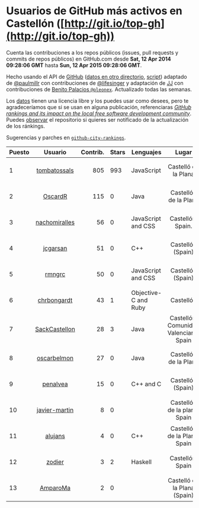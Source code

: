 # Usuarios de GitHub más activos en Castellón ([http://git.io/top-gh](http://git.io/top-gh))



  Cuenta las contribuciones a los repos públicos (issues, pull requests y commits de repos públicos) en GitHub.com desde  **Sat, 12 Apr 2014 09:28:06 GMT** hasta **Sun, 12 Apr 2015 09:28:06 GMT**.

  Hecho usando el API de [GitHub](http://github.com) ([datos en otro directorio](https://github.com/JJ/top-github-users-data/tree/master/data), [script](https://github.com/JJ/top-github-users)) adaptado de [@paulmillr](https://github.com/paulmillr) con contribuciones de [@lifesinger](https://github.com/lifesinger) y adaptación de [JJ](http://jj.github.io) con contribuciones de [Benito Palacios `@pleonex`](http://github.com/pleonex). Actualizado todas las semanas.

  Los [datos](https://github.com/JJ/top-github-users-data/tree/master/data) tienen una licencia libre y los puedes usar como desees, pero te agradeceríamos que si se usan en alguna publicación, referenciaras [*GitHub rankings and its impact on the local free software development community*](https://thewinnower.com/papers/github-rankings-and-its-impact-on-the-local-free-software-development-community). Puedes [observar](https://github.com/JJ/top-github-users-data/subscription) el repositorio si quieres ser notificado de la actualización de los ránkings. 

  Sugerencias y parches en [`github-city-rankings`](http://github.com/JJ/github-city-rankings). 


| Puesto   |  Usuario  |Contrib.| Stars | Lenguajes   |      Lugar      |  Avatar  |
|----------|:---------:|-------:|-------|-------------|:---------------:|----------|
| 1 | [tombatossals](https://github.com/tombatossals) | 805 | 993 | JavaScript | Castelló de la Plana | <img src='https://avatars1.githubusercontent.com/u/124169?v=3&s=64' width='64' height='64' title='David Rubert'> |
| 2 | [OscardR](https://github.com/OscardR) | 115 | 0 | Java | Castellón de la Plana | <img src='https://avatars3.githubusercontent.com/u/1676200?v=3&s=64' width='64' height='64' title='Óscar Gómez'> |
| 3 | [nachomiralles](https://github.com/nachomiralles) | 56 | 0 | JavaScript and CSS | Castellón, Spain. | <img src='https://avatars1.githubusercontent.com/u/4831513?v=3&s=64' width='64' height='64' title='Nacho Miralles'> |
| 4 | [jcgarsan](https://github.com/jcgarsan) | 51 | 0 | C++ | Castellón (Spain) | <img src='https://avatars0.githubusercontent.com/u/5547857?v=3&s=64' width='64' height='64' title='Juan Carlos García'> |
| 5 | [rmngrc](https://github.com/rmngrc) | 50 | 0 | JavaScript and CSS | Castellón (Spain) | <img src='https://avatars3.githubusercontent.com/u/1866422?v=3&s=64' width='64' height='64' title='Ramón García'> |
| 6 | [chrbongardt](https://github.com/chrbongardt) | 43 | 1 | Objective-C and Ruby | Castellón | <img src='https://avatars0.githubusercontent.com/u/2834466?v=3&s=64' width='64' height='64' title='Christian Bongardt'> |
| 7 | [SackCastellon](https://github.com/SackCastellon) | 28 | 3 | Java | Castellón, Comunidad Valenciana, Spain | <img src='https://avatars0.githubusercontent.com/u/5330355?v=3&s=64' width='64' height='64' title='SackCastellon'> |
| 8 | [oscarbelmon](https://github.com/oscarbelmon) | 27 | 0 | Java | Castellón de la Plana | <img src='https://avatars3.githubusercontent.com/u/4066452?v=3&s=64' width='64' height='64' title='Óscar Belmonte Fernández'> |
| 9 | [penalvea](https://github.com/penalvea) | 15 | 0 | C++ and C | Castellón (Spain) | <img src='https://avatars0.githubusercontent.com/u/4102114?v=3&s=64' width='64' height='64' title='Toni Peñalver'> |
| 10 | [javier-martin](https://github.com/javier-martin) | 8 | 0 |  | Castellón de la plana, Spain | <img src='https://avatars1.githubusercontent.com/u/7317118?v=3&s=64' width='64' height='64' title='Javier Martín'> |
| 11 | [alujans](https://github.com/alujans) | 4 | 0 | C++ | Castellón de la Plana, Spain | <img src='https://avatars1.githubusercontent.com/u/6684262?v=3&s=64' width='64' height='64' title='Alejandro Luján López'> |
| 12 | [zodier](https://github.com/zodier) | 3 | 2 | Haskell | Castellón, Spain | <img src='https://avatars3.githubusercontent.com/u/480371?v=3&s=64' width='64' height='64' title='zodier'> |
| 13 | [AmparoMa](https://github.com/AmparoMa) | 2 | 0 |  | Castelló de la Plana (Spain) | <img src='https://avatars2.githubusercontent.com/u/8608395?v=3&s=64' width='64' height='64' title='Amparo Maset-Llaudes'> |
